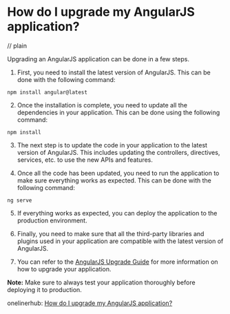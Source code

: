 # How do I upgrade my AngularJS application?
// plain

Upgrading an AngularJS application can be done in a few steps.

1. First, you need to install the latest version of AngularJS. This can be done with the following command:
```
npm install angular@latest
```
2. Once the installation is complete, you need to update all the dependencies in your application. This can be done using the following command:
```
npm install
```
3. The next step is to update the code in your application to the latest version of AngularJS. This includes updating the controllers, directives, services, etc. to use the new APIs and features.

4. Once all the code has been updated, you need to run the application to make sure everything works as expected. This can be done with the following command:
```
ng serve
```
5. If everything works as expected, you can deploy the application to the production environment.

6. Finally, you need to make sure that all the third-party libraries and plugins used in your application are compatible with the latest version of AngularJS.

7. You can refer to the [AngularJS Upgrade Guide](https://angular.io/guide/upgrade) for more information on how to upgrade your application.

**Note:** Make sure to always test your application thoroughly before deploying it to production.

onelinerhub: [How do I upgrade my AngularJS application?](https://onelinerhub.com/angularjs/how-do-i-upgrade-my-angularjs-application)